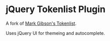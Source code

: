 jQuery Tokenlist Plugin
=====================

A fork of [Mark Gibson's Tokenlist](http://github.com/jollytoad/jquery.ui-tokenlist).

Uses jQuery UI for themeing and autocomplete.